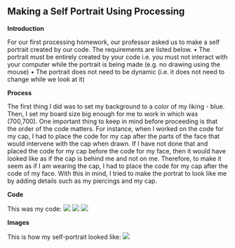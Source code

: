 ## Making a Self Portrait Using Processing

**Introduction**

For our first processing homework, our professor asked us to make a self portrait created by our code. 
The requirements are listed below.
• The portrait must be entirely created by your code i.e. you must not interact with your computer while the 
portrait is being made (e.g. no drawing using the mouse)
• The portrait does not need to be dynamic (i.e. it does not need to change while we look at it) 

**Process**

The first thing I did was to set my background to a color of my liking - blue. Then, I set my board size big 
enough for me to work in which was (700,700). One important thing to keep in mind before proceeding is that
the order of the code matters. For instance, when I worked on the code for my cap, I had to place the code 
for my cap after the parts of the face that would intervene with the cap when drawn. If I have not done that 
and placed the code for my cap before the code for my face, then it would have looked like as if the cap is behind 
me and not on me. Therefore, to make it seem as if I am wearing the cap, I had to place the code for my cap
after the code of my face. With this in mind, I tried to make the portrat to look like me by adding details such as 
my piercings and my cap.

**Code**

This was my code:
![](https://i.imgur.com/38tm4dW.png)
![](https://i.imgur.com/H712UQz.png)
![](https://i.imgur.com/C5uCcQi.png)

**Images**

This is how my self-portrait looked like:
![](https://i.imgur.com/igNZdNY.png)
